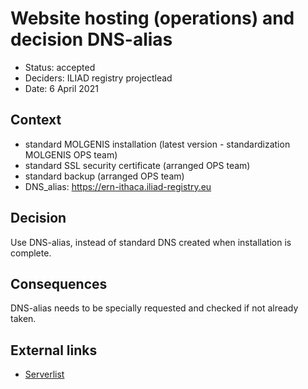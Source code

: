 # Website hosting (operations) and decision DNS-alias
* Status:  accepted
* Deciders: ILIAD registry projectlead
* Date: 6 April 2021



## Context

- standard MOLGENIS installation (latest version - standardization MOLGENIS OPS team)
- standard SSL security certificate (arranged OPS team)
- standard backup (arranged OPS team)
- DNS_alias: https://ern-ithaca.iliad-registry.eu

## Decision

Use DNS-alias, instead of standard DNS created when installation is complete.

## Consequences

DNS-alias needs to be specially requested and checked if not already taken.

## External links
- [Serverlist](https://serverlist.gcc.rug.nl/menu/datamanagement/dataexplorer?entity=molgenis_serverlist&mod=data&attrs%5B%5D=id&attrs%5B%5D=contact&attrs%5B%5D=DNS&attrs%5B%5D=DNS_alias&attrs%5B%5D=description&attrs%5B%5D=DTAP&query%5Bq%5D%5B0%5D%5Boperator%5D=SEARCH&query%5Bq%5D%5B0%5D%5Bvalue%5D=ithaca)
